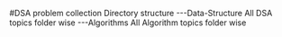 #DSA problem collection
Directory structure
	---Data-Structure
		All DSA topics folder wise
	---Algorithms
		All Algorithm topics folder wise

